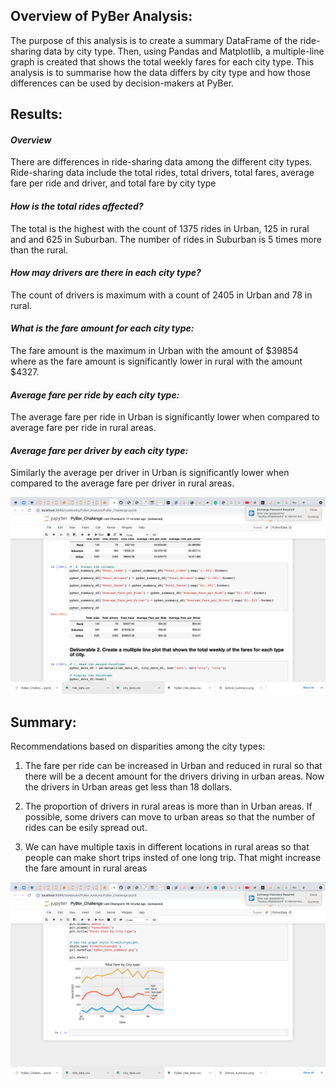 ##  Overview of PyBer Analysis:
The purpose of this analysis is to create a summary DataFrame of the ride-sharing data by city type. Then, using Pandas and Matplotlib, a multiple-line graph is created that shows the total weekly fares for each city type. This analysis is to summarise how the data differs by city type and how those differences can be used by decision-makers at PyBer.

## Results:

#### *Overview* 

There are differences in ride-sharing data among the different city types. Ride-sharing data include the total rides, total drivers, total fares, average fare per ride and driver, and total fare by city type

#### *How is the total rides affected?* 

The total is the highest with the count of 1375 rides in Urban, 125 in rural and and 625 in Suburban. The number of rides in Suburban is 5 times more than the rural.

#### *How may drivers are there in each city type?*

The count of drivers is maximum with a count of 2405 in Urban and 78 in rural.

#### *What is the fare amount for each city type:*

The fare amount is the maximum in Urban with the amount of $39854 where as the fare amount is significantly lower in rural with the amount $4327.

#### *Average fare per ride by each city type:*

The average fare per ride in Urban is significantly lower when compared to average fare per ride in rural areas.
 
#### *Average fare per driver by each city type:*

Similarly the average per driver in Urban is significantly lower when compared to the average fare per driver in rural areas.

![Screenshot of PyBer Summary](Resources/Pyber_summary.png)

## Summary:

Recommendations based on disparities among the city types:

1. The fare per ride can be increased in Urban and reduced in rural so that there will be a decent amount for the drivers driving in urban areas. Now the drivers in Urban areas get less than 18 dollars.

2. The proportion of drivers in rural areas is more than in Urban areas. If possible, some drivers can move to urban areas so that the number of rides can be esily spread out.
 
3. We can have multiple taxis in different locations in rural areas so that people can make short trips insted of one long trip. That might increase the fare amount in rural areas

![Screenshot of Line graph](Resources/Total_Fare_by_city_type.png)


